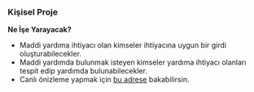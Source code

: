 ### Kişisel Proje

**Ne İşe Yarayacak?**
* Maddi yardıma ihtiyacı olan kimseler ihtiyacına uygun bir girdi oluşturabilecekler.
* Maddi yardımda bulunmak isteyen kimseler yardıma ihtiyacı olanları tespit edip yardımda bulunabilecekler.
* Canlı önizleme yapmak için [bu adrese](http://ilteriskeskin.pythonanywhere.com/) bakabilirsin.